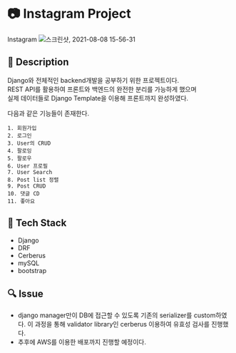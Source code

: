 # :camera: Instagram Project

Instagram
![스크린샷, 2021-08-08 15-56-31](https://user-images.githubusercontent.com/58512335/128623746-ba84fe94-fe9a-46dc-8039-09aca711429e.png)


## :page_facing_up: Description
Django와 전체적인 backend개발을 공부하기 위한 프로젝트이다.  
REST API를 활용하여 프론트와 백엔드의 완전한 분리를 가능하게 했으며  
실제 데이터들로 Django Template을 이용해 프론트까지 완성하였다.  


다음과 같은 기능들이 존재한다.
~~~
1. 회원가입
2. 로그인
3. User의 CRUD
4. 팔로잉
5. 팔로우
6. User 프로필
7. User Search
8. Post list 정렬
9. Post CRUD
10. 댓글 CD
11. 좋아요
~~~


## :nut_and_bolt: Tech Stack
* Django
* DRF
* Cerberus
* mySQL
* bootstrap


## :mag: Issue
*  django manager만이 DB에 접근할 수 있도록 기존의 serializer를 custom하였다. 이 과정을 통해 validator library인 cerberus 이용하여 유효성 검사를 진행했다.  
*  추후에 AWS를 이용한 배포까지 진행할 예정이다.

